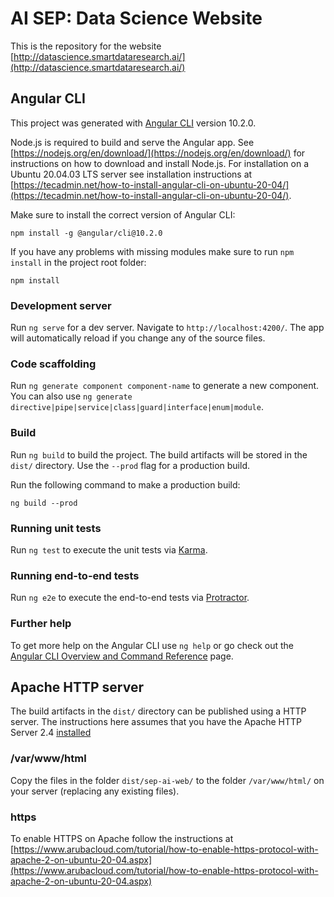# AI SEP: Data Science Website

This is the repository for the website [http://datascience.smartdataresearch.ai/](http://datascience.smartdataresearch.ai/)

## Angular CLI

This project was generated with [Angular CLI](https://github.com/angular/angular-cli) version 10.2.0.

Node.js is required to build and serve the Angular app. See [https://nodejs.org/en/download/](https://nodejs.org/en/download/) for instructions on how to download and install Node.js. For installation on a Ubuntu 20.04.03 LTS server see installation instructions at [https://tecadmin.net/how-to-install-angular-cli-on-ubuntu-20-04/](https://tecadmin.net/how-to-install-angular-cli-on-ubuntu-20-04/).

Make sure to install the correct version of Angular CLI:
```
npm install -g @angular/cli@10.2.0 
```

If you have any problems with missing modules make sure to run `npm install` in the project root folder:
```
npm install
```

### Development server

Run `ng serve` for a dev server. Navigate to `http://localhost:4200/`. The app will automatically reload if you change any of the source files.

### Code scaffolding

Run `ng generate component component-name` to generate a new component. You can also use `ng generate directive|pipe|service|class|guard|interface|enum|module`.

### Build

Run `ng build` to build the project. The build artifacts will be stored in the `dist/` directory. Use the `--prod` flag for a production build.

Run the following command to make a production build:
```
ng build --prod
```

### Running unit tests

Run `ng test` to execute the unit tests via [Karma](https://karma-runner.github.io).

### Running end-to-end tests

Run `ng e2e` to execute the end-to-end tests via [Protractor](http://www.protractortest.org/).

### Further help

To get more help on the Angular CLI use `ng help` or go check out the [Angular CLI Overview and Command Reference](https://angular.io/cli) page.

## Apache HTTP server

The build artifacts in the `dist/` directory can be published using a HTTP server. The instructions here assumes that you have the Apache HTTP Server 2.4 [installed](https://httpd.apache.org/docs/2.4/install.html)

### /var/www/html

Copy the files in the folder `dist/sep-ai-web/` to the folder `/var/www/html/` on your server (replacing any existing files).

### https

To enable HTTPS on Apache follow the instructions at [https://www.arubacloud.com/tutorial/how-to-enable-https-protocol-with-apache-2-on-ubuntu-20-04.aspx](https://www.arubacloud.com/tutorial/how-to-enable-https-protocol-with-apache-2-on-ubuntu-20-04.aspx)
